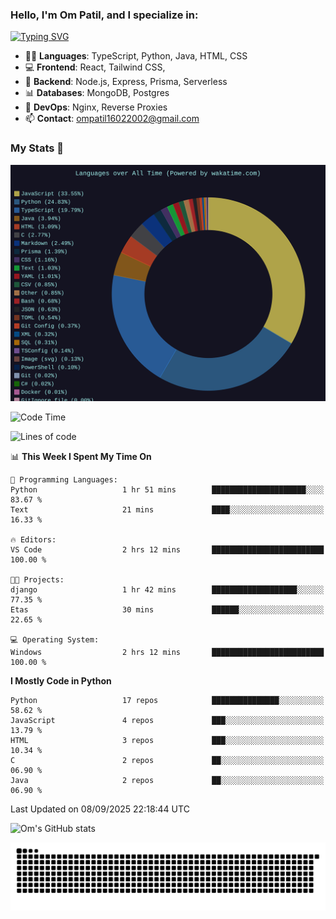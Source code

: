 <h3>Hello, I'm Om Patil, and I specialize in:</h3>

[![Typing SVG](https://readme-typing-svg.demolab.com?font=Fira+Code&pause=1000&color=00F7F6&width=435&lines=Full+Stack+Developer;Node.js+Backend+Developer;React+Frontend+Developer)](https://git.io/typing-svg)

<ul>
  <li>👨‍💻 <strong>Languages</strong>: TypeScript, Python, Java, HTML, CSS</li>
  <li>💻 <strong>Frontend</strong>: React, Tailwind CSS,  </li>
  <li>🦄 <strong>Backend</strong>: Node.js, Express, Prisma, Serverless </li>
  <li>📊 <strong>Databases</strong>: MongoDB, Postgres</li>
  <li>🚀 <strong>DevOps</strong>: Nginx, Reverse Proxies</li>
  <li>📫 <strong>Contact</strong>: <a href="mailto:ompatil16022002@gmail.com">ompatil16022002@gmail.com</a></li>
</ul>


<h3>My Stats 💯</h3>

<img src="wakatime-stats.svg" alt="Wakatime Stats" width="600"/>

<!--  [![Top Langs](https://github-readme-stats.vercel.app/api/top-langs/?username=9OmP&layout=compact&theme=radical)](https://github.com/anuraghazra/github-readme-stats) -->

<!--START_SECTION:waka-->
![Code Time](http://img.shields.io/badge/Code%20Time-141%20hrs%2054%20mins-blue)

![Lines of code](https://img.shields.io/badge/From%20Hello%20World%20I%27ve%20Written-1.5%20million%20lines%20of%20code-blue)

📊 **This Week I Spent My Time On** 

```text
💬 Programming Languages: 
Python                   1 hr 51 mins        █████████████████████░░░░   83.67 % 
Text                     21 mins             ████░░░░░░░░░░░░░░░░░░░░░   16.33 % 

🔥 Editors: 
VS Code                  2 hrs 12 mins       █████████████████████████   100.00 % 

🐱‍💻 Projects: 
django                   1 hr 42 mins        ███████████████████░░░░░░   77.35 % 
Etas                     30 mins             ██████░░░░░░░░░░░░░░░░░░░   22.65 % 

💻 Operating System: 
Windows                  2 hrs 12 mins       █████████████████████████   100.00 % 
```

**I Mostly Code in Python** 

```text
Python                   17 repos            ███████████████░░░░░░░░░░   58.62 % 
JavaScript               4 repos             ███░░░░░░░░░░░░░░░░░░░░░░   13.79 % 
HTML                     3 repos             ███░░░░░░░░░░░░░░░░░░░░░░   10.34 % 
C                        2 repos             ██░░░░░░░░░░░░░░░░░░░░░░░   06.90 % 
Java                     2 repos             ██░░░░░░░░░░░░░░░░░░░░░░░   06.90 % 
```




 Last Updated on 08/09/2025 22:18:44 UTC
<!--END_SECTION:waka-->

![Om's GitHub stats](https://github-readme-stats.vercel.app/api?username=9OmP&show_icons=true&theme=radical)

![snake gif](https://github.com/9OmP/9OmP/blob/output/github-contribution-grid-snake-dark.svg)



